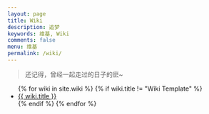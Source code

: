 ```yaml
---
layout: page
title: Wiki
description: 追梦
keywords: 维基, Wiki
comments: false
menu: 维基
permalink: /wiki/
---
```


> 还记得，曾经一起走过的日子的麽~

<ul class="listing">
{% for wiki in site.wiki %}
{% if wiki.title != "Wiki Template" %}
<li class="listing-item"><a href="{{ site.url }}{{ wiki.url }}">{{ wiki.title }}</a></li>
{% endif %}
{% endfor %}
</ul>
